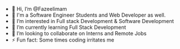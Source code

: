 - 👋 Hi, I’m @Fazeelimam
- 👋 I'm a Software Engineer Students and Web Developer as well.
- 👀 I’m interested in Full stack Development & Software Development
- 🌱 I’m currently learning Full Stack Development
- 💞️ I’m looking to collaborate on Interns and Remote Jobs
- ⚡ Fun fact: Some times coding irritates me 
